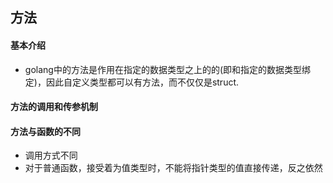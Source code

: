 ## 方法
#### 基本介绍
* golang中的方法是作用在指定的数据类型之上的的(即和指定的数据类型绑定)，因此自定义类型都可以有方法，而不仅仅是struct.
#### 方法的调用和传参机制
#### 方法与函数的不同
* 调用方式不同
* 对于普通函数，接受着为值类型时，不能将指针类型的值直接传递，反之依然

